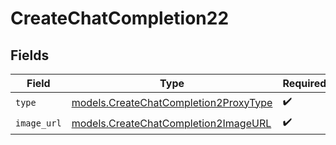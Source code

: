 # CreateChatCompletion22


## Fields

| Field                                                                                | Type                                                                                 | Required                                                                             | Description                                                                          |
| ------------------------------------------------------------------------------------ | ------------------------------------------------------------------------------------ | ------------------------------------------------------------------------------------ | ------------------------------------------------------------------------------------ |
| `type`                                                                               | [models.CreateChatCompletion2ProxyType](../models/createchatcompletion2proxytype.md) | :heavy_check_mark:                                                                   | N/A                                                                                  |
| `image_url`                                                                          | [models.CreateChatCompletion2ImageURL](../models/createchatcompletion2imageurl.md)   | :heavy_check_mark:                                                                   | N/A                                                                                  |